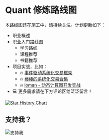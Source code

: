# Quant 修炼路线图

本路线图还在施工中，请持续关注。计划更新如下：

- 职业概述
- 职业入门路线图
    - 学习路线
    - 课程推荐
    - 书籍推荐
- 项目实战，比如：
    - 🔥 [事件驱动系统化交易框架](https://github.com/wangzhe3224/simple/tree/main)
    - 🔥 [棒棒的系统化交易合集](https://github.com/wangzhe3224/awesome-systematic-trading)
    - 🔥 [loman - 动态计算图开发实战](https://github.com/janushendersonassetallocation/loman)
- 💻 更多需求请在下方评论区给泛泛留言！

[![Star History Chart](https://api.star-history.com/svg?repos=wangzhe3224/quant-roadmap&type=Timeline)](https://star-history.com/#wangzhe3224/quant-roadmap&Timeline)

## 支持我？

![支持我](https://funcoder-assets.s3.ap-east-1.amazonaws.com/payme.png)